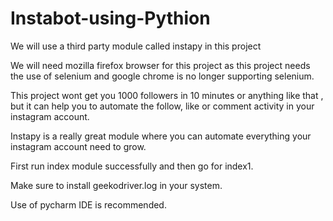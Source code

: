 # Instabot-using-Pythion
We will use a third party module called instapy in this project

We will need mozilla firefox browser for this project as this project needs the use of selenium and google chrome is no longer supporting selenium.

This project wont get you 1000 followers in 10 minutes or anything like that , but it can help you to automate the follow, like or comment activity in your instagram account.

Instapy is a really great module where you can automate everything your instagram account need to grow.

First run index module successfully and then go for index1.

Make sure to install geekodriver.log in your system.

Use of pycharm IDE is recommended.
